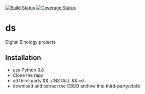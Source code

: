 [![Build Status](https://travis-ci.com/julienbaley/ds.svg?branch=master)](https://travis-ci.com/julienbaley/ds)
[![Coverage Status](https://coveralls.io/repos/github/julienbaley/ds/badge.svg?branch=coveralls_setup)](https://coveralls.io/github/julienbaley/ds?branch=coveralls_setup)

# ds
Digital Sinology projects

## Installation
- use Python 3.8
- Clone the repo
- cd third-party && ./INSTALL && cd ..
- download and extract the CBDB archive into third-party/cbdb
